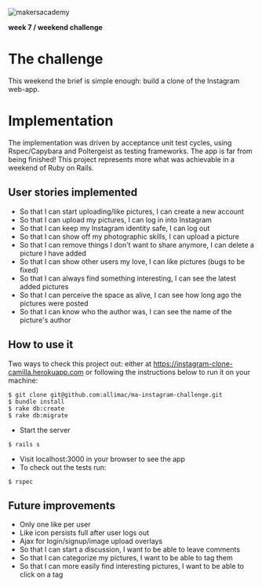 ![makersacademy](https://github.com/allimac/resources/blob/master/ma_logo.png)

**week 7 / weekend challenge**

# The challenge

This weekend the brief is simple enough: build a clone of the Instagram web-app.

# Implementation

The implementation was driven by acceptance unit test cycles, using Rspec/Capybara and Poltergeist as testing frameworks. The app is far from being finished! This project represents more what was achievable in a weekend of Ruby on Rails.


## User stories implemented
- So that I can start uploading/like pictures, I can create a new account
- So that I can upload my pictures, I can log in into Instagram
- So that I can keep my Instagram identity safe, I can log out
- So that I can show off my photographic skills, I can upload a picture
- So that I can remove things I don't want to share anymore, I can delete a picture I have added
- So that I can show other users my love, I can like pictures (bugs to be fixed)
- So that I can always find something interesting, I can see the latest added pictures
- So that I can perceive the space as alive, I can see how long ago the pictures were posted
- So that I can know who the author was, I can see the name of the picture's author


## How to use it
Two ways to check this project out: either at https://instagram-clone-camilla.herokuapp.com or following the instructions below to run it on your machine:
```
$ git clone git@github.com:allimac/ma-instagram-challenge.git
$ bundle install
$ rake db:create
$ rake db:migrate
```
- Start the server
```
$ rails s
```
- Visit localhost:3000 in your browser to see the app
- To check out the tests run:
```
$ rspec
```

## Future improvements
- Only one like per user
- Like icon persists full after user logs out
- Ajax for login/signup/image upload overlays
- So that I can start a discussion, I want to be able to leave comments
- So that I can categorize my pictures, I want to be able to tag them
- So that I can more easily find interesting pictures, I want to be able to click on a tag
